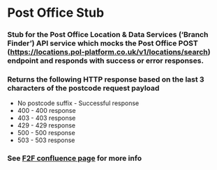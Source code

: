 # Post Office Stub 
### Stub for the Post Office Location & Data Services (‘Branch Finder’) API service which mocks the Post Office POST (https://locations.pol-platform.co.uk/v1/locations/search) endpoint and responds with success or error responses.
### Returns the following HTTP response based on the last 3 characters of the postcode request payload
* No postcode suffix - Successful response
* 400 - 400 response
* 403 - 403 response
* 429 - 429 response
* 500 - 500 response
* 503 - 503 response

### See [F2F confluence page](https://govukverify.atlassian.net/wiki/spaces/FTFCRI/pages/3713859597/Post+Office+Lookup+Mock) for more info 